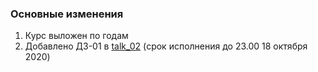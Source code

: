 ### Основные изменения

1. Курс выложен по годам
2. Добавлено ДЗ-01 в [talk_02](https://github.com/kshilin/dawp/tree/master/2020-21/talk_02) (срок исполнения до 23.00 18 октября 2020)
